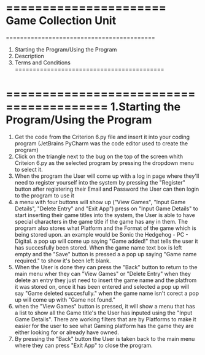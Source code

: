 ======================
Game Collection Unit
=======================

==========================================
1. Starting the Program/Using the Program
2. Description
3. Terms and Conditions
==========================================



========================================
1.Starting the Program/Using the Program
========================================

1. Get the code from the Criterion 6.py file and insert it into your coding program (JetBrains PyCharm was the code editor used to create the program)
2. Click on the triangle next to the bug on the top of the screen whith Criteion 6.py as the selected program by pressing the dropdown menu to select it.
3. When the program the User will come up with a log in page where they'll need to register yourself into the system by pressing the "Register" button after registering their Email and Password the User
can then login to the program to use it
5. a menu with four buttons will show up ("View Games", "Input Game Details", "Delete Entry" and "Exit App") press on "Input Game Details" to start inserting their game titles into the system,
the User is able to have special characters in the game title if the game has any in them. The program also stores what Platform and the Format of the game which is being stored upon. an example would be
Sonic the Hedgehog - PC - Digital. a pop up will come up saying "Game added!" that tells the user it has succesfully been stored. When the game name text box is left empty and the "Save" button is pressed a
a pop up saying "Game name required." to show it's been left blank.
6. When the User is done they can press the "Back" button to return to the main menu wher they can "View Games" or "Delete Entry" when they delete an entry they just need to insert the game name and the platfrom
it was stored on, once it has been entered and selected a pop up will say "Game deleted succesfully." when the game name isn't corect a pop up will come up with "Game not found."
7. when the "View Games" button is pressed, it will show a menu that has a list to show all the Game title's the User has inputed using the "Input Game Details". There are working filters that are by Platforms
to make it easier for the user to see what Gaming platform has the game they are either looking for or already have owned.
8. By pressing the "Back" button the User is taken back to the main menu where they can press "Exit App" to close the program.
